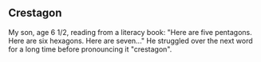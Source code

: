 Crestagon
---------

My son, age 6 1/2, reading from a literacy book: "Here are five
pentagons.  Here are six hexagons.  Here are seven..."  He struggled
over the next word for a long time before pronouncing it "crestagon".
